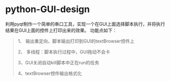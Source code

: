 # python-GUI-design

利用pyqt制作一个简单的串口工具，实现一个在GUI上面选择脚本执行，并将执行结果在GUI上面的控件上打印出来的效果。
功能点如下：

> 1、 输出重定向，脚本输出打印到GUI的textBrowser控件上
>
> 2、 多线程：脚本执行过程中，GUI拖动不会卡
>
> 3、GUI关闭自动kill脚本中正在run的任务
>
> 4、textBrowser控件输出格式化

